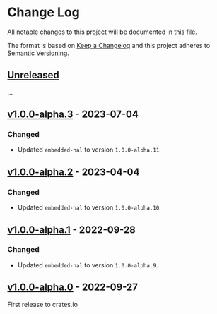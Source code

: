 # Change Log

All notable changes to this project will be documented in this file.

The format is based on [Keep a Changelog](http://keepachangelog.com/)
and this project adheres to [Semantic Versioning](http://semver.org/).

## [Unreleased]

...

## [v1.0.0-alpha.3] - 2023-07-04

### Changed
- Updated `embedded-hal` to version `1.0.0-alpha.11`.


## [v1.0.0-alpha.2] - 2023-04-04

### Changed
- Updated `embedded-hal` to version `1.0.0-alpha.10`.

## [v1.0.0-alpha.1] - 2022-09-28

### Changed
- Updated `embedded-hal` to version `1.0.0-alpha.9`.

## [v1.0.0-alpha.0] - 2022-09-27

First release to crates.io

[Unreleased]: https://github.com/rust-embedded/embedded-hal/compare/embedded-hal-nb-v1.0.0-alpha.3...HEAD
[v1.0.0-alpha.3]: https://github.com/rust-embedded/embedded-hal/compare/embedded-hal-nb-v1.0.0-alpha.2...embedded-hal-nb-v1.0.0-alpha.3
[v1.0.0-alpha.2]: https://github.com/rust-embedded/embedded-hal/compare/embedded-hal-nb-v1.0.0-alpha.1...embedded-hal-nb-v1.0.0-alpha.2
[v1.0.0-alpha.1]: https://github.com/rust-embedded/embedded-hal/compare/embedded-hal-nb-v1.0.0-alpha.0...embedded-hal-nb-v1.0.0-alpha.1
[v1.0.0-alpha.0]: https://github.com/rust-embedded/embedded-hal/tree/embedded-hal-nb-v1.0.0-alpha.0
